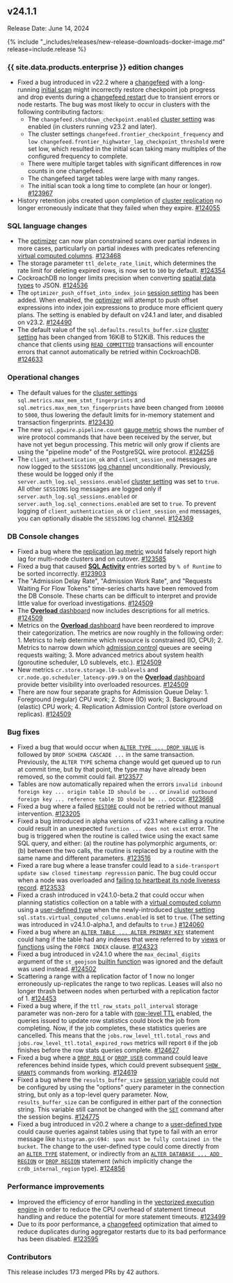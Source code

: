 ## v24.1.1

Release Date: June 14, 2024

{% include "_includes/releases/new-release-downloads-docker-image.md" release=include.release %}

<h3 id="v24-1-1-{{-site.data.products.enterprise-}}-edition-changes">{{ site.data.products.enterprise }} edition changes</h3>

- Fixed a bug introduced in v22.2 where a [changefeed](/docs/v24.1/change-data-capture-overview.md) with a long-running [initial scan](/docs/v24.1/create-changefeed.md#initial-scan) might incorrectly restore checkpoint job progress and drop events during a [changefeed restart](/docs/v24.1/changefeed-messages.md#duplicate-messages) due to transient errors or node restarts. The bug was most likely to occur in clusters with the following contributing factors:
    - The `changefeed.shutdown_checkpoint.enabled` [cluster setting](/docs/v24.1/cluster-settings.md) was enabled (in clusters running v23.2 and later).
    - The cluster settings `changefeed.frontier_checkpoint_frequency` and `low changefeed.frontier_highwater_lag_checkpoint_threshold` were set low, which resulted in the initial scan taking many multiples of the configured frequency to complete.
    - There were multiple target tables with significant differences in row counts in one changefeed.
    - The changefeed target tables were large with many ranges.
    - The initial scan took a long time to complete (an hour or longer). [#123967][#123967]
- History retention jobs created upon completion of [cluster replication](/docs/v24.1/physical-cluster-replication-overview.md) no longer erroneously indicate that they failed when they expire. [#124055][#124055]

<h3 id="v24-1-1-sql-language-changes">SQL language changes</h3>

- The  [optimizer](/docs/v24.1/cost-based-optimizer.md) can now plan constrained scans over partial indexes in more cases, particularly on partial indexes with predicates referencing [virtual computed columns](/docs/v24.1/computed-columns.md#virtual-computed-columns). [#123468][#123468]
- The storage parameter `ttl_delete_rate_limit`, which determines the rate limit for deleting expired rows, is now set to `100` by default. [#124354][#124354]
- CockroachDB no longer limits precision when converting [spatial data types](/docs/v24.1/architecture/glossary.md#data-types) to JSON. [#124536][#124536]
- The `optimizer_push_offset_into_index_join` [session setting](/docs/v24.1/session-variables.md) has been added. When enabled, the  [optimizer](/docs/v24.1/cost-based-optimizer.md) will attempt to push offset expressions into index join expressions to produce more efficient query plans. The setting is enabled by default on v24.1 and later, and disabled on v23.2. [#124490][#124490]
- The default value of the `sql.defaults.results_buffer.size` [cluster setting](/docs/v24.1/cluster-settings.md) has been changed from 16KiB to 512KiB. This reduces the chance that clients using [`READ COMMITTED`](/docs/v24.1/read-committed.md) transactions will encounter errors that cannot automatically be retried within CockroachDB. [#124633][#124633]

<h3 id="v24-1-1-operational-changes">Operational changes</h3>

- The default values for the [cluster settings](/docs/v24.1/cluster-settings.md) `sql.metrics.max_mem_stmt_fingerprints` and `sql.metrics.max_mem_txn_fingerprints` have been changed from `100000` to `5000`, thus lowering the default limits for in-memory statement and transaction fingerprints. [#123430][#123430]
- The new `sql.pgwire.pipeline.count` [gauge metric](/docs/v24.1/metrics.md) shows the number of wire protocol commands that have been received by the server, but have not yet begun processing. This metric will only grow if clients are using the "pipeline mode" of the PostgreSQL wire protocol. [#124256][#124256]
- The `client_authentication_ok` and `client_session_end` messages are now logged to the `SESSIONS` [log channel](/docs/v24.1/logging-overview.md#logging-channels) unconditionally. Previously, these would be logged only if the `server.auth_log.sql_sessions.enabled` [cluster setting](/docs/v24.1/cluster-settings.md) was set to `true`. All other `SESSIONS` log messages are logged only if `server.auth_log.sql_sessions.enabled` or `server.auth_log.sql_connections.enabled` are set to `true`. To prevent logging of `client_authentication_ok` or `client_session_end` messages, you can optionally disable the `SESSIONS` log channel. [#124369][#124369]

<h3 id="v24-1-1-db-console-changes">DB Console changes</h3>

- Fixed a bug where the [replication lag metric](/docs/v24.1/physical-cluster-replication-monitoring.md) would falsely report high lag for multi-node clusters and on cutover. [#123585][#123585]
- Fixed a bug that caused [**SQL Activity**](/docs/v23.2/ui-sql-dashboard.md) entries sorted by `% of Runtime` to be sorted incorrectly. [#123903][#123903]
- The "Admission Delay Rate", "Admission Work Rate", and "Requests Waiting For Flow Tokens" time-series charts have been removed from the DB Console. These charts can be difficult to interpret and provide little value for overload investigations. [#124509][#124509]
- The [**Overload** dashboard](/docs/v24.1/ui-overload-dashboard.md) now includes descriptions for all metrics. [#124509][#124509]
- Metrics on the [**Overload** dashboard](/docs/v24.1/ui-overload-dashboard.md) have been reordered to improve their categorization. The metrics are now roughly in the following order: 1. Metrics to help determine which resource is constrained (IO, CPU); 2. Metrics to narrow down which [admission control](/docs/v24.1/admission-control.md) queues are seeing requests waiting; 3. More advanced metrics about system health (goroutine scheduler, L0 sublevels, etc.). [#124509][#124509]
- New metrics `cr.store.storage.l0-sublevels` and `cr.node.go.scheduler_latency-p99.9` on the [**Overload** dashboard](/docs/v24.1/ui-overload-dashboard.md) provide better visibility into overloaded resources. [#124509][#124509]
- There are now four separate graphs for Admission Queue Delay: 1. Foreground (regular) CPU work; 2. Store (IO) work; 3. Background (elastic) CPU work; 4. Replication Admission Control (store overload on replicas). [#124509][#124509]

<h3 id="v24-1-1-bug-fixes">Bug fixes</h3>

- Fixed a bug that would occur when [`ALTER TYPE ... DROP VALUE`](/docs/v24.1/alter-type.md) is followed by `DROP SCHEMA CASCADE ...` in the same transaction. Previously, the `ALTER TYPE` schema change would get queued up to run at commit time, but by that point, the type may have already been removed, so the commit could fail. [#123577][#123577]
- Tables are now automatically repaired when the errors `invalid inbound foreign key ... origin table ID should be ...` or `invalid outbound foreign key ... reference table ID should be ...` occur. [#123668][#123668]
- Fixed a bug where a failed [`RESTORE`](/docs/v24.1/restore.md) could not be retried without manual intervention. [#123205][#123205]
- Fixed a bug introduced in alpha versions of v23.1 where calling a routine could result in an unexpected `function ... does not exist` error. The bug is triggered when the routine is called twice using the exact same SQL query, and either: (a) the routine has polymorphic arguments, or: (b) between the two calls, the routine is replaced by a routine with the same name and different parameters. [#123516][#123516]
- Fixed a rare bug where a lease transfer could lead to a `side-transport update saw closed timestamp regression` panic. The bug could occur when a node was overloaded and [failing to heartbeat its node liveness record](/docs/v24.1/cluster-setup-troubleshooting.md#node-liveness-issues). [#123533][#123533]
- Fixed a crash introduced in v24.1.0-beta.2 that could occur when planning statistics collection on a table with a [virtual computed column](/docs/v24.1/computed-columns.md#virtual-computed-columns) using a [user-defined type](/docs/v24.1/create-type.md) when the newly-introduced [cluster setting](/docs/v24.1/cluster-settings.md) `sql.stats.virtual_computed_columns.enabled` is set to `true`. (The setting was introduced in v24.1.0-alpha.1, and defaults to `true`.) [#124060][#124060]
- Fixed a bug where an [`ALTER TABLE ... ALTER PRIMARY KEY`](/docs/v24.1/alter-table.md#alter-primary-key) statement could hang if the table had any indexes that were referred to by [views](/docs/v24.1/views.md) or [functions](/docs/v24.1/functions-and-operators.md) using the `FORCE INDEX` clause. [#124323][#124323]
- Fixed a bug introduced in v24.1.0 where the `max_decimal_digits` argument of the `st_geojson` [builtin function](/docs/v24.1/functions-and-operators.md#built-in-functions) was ignored and the default was used instead. [#124502][#124502]
- Scattering a range with a replication factor of 1 now no longer erroneously up-replicates the range to two replicas. Leases will also no longer thrash between nodes when perturbed with a replication factor of 1. [#124453][#124453]
- Fixed a bug where, if the `ttl_row_stats_poll_interval` storage parameter was non-zero for a table with [row-level TTL](/docs/v24.1/row-level-ttl.md) enabled, the queries issued to update row statistics could block the job from completing. Now, if the job completes, these statistics queries are cancelled. This means that the `jobs.row_level_ttl.total_rows` and `jobs.row_level_ttl.total_expired_rows` metrics will report `0` if the job finishes before the row stats queries complete. [#124627][#124627]
- Fixed a bug where a [`DROP ROLE`](/docs/v24.1/drop-role.md) or [`DROP USER`](/docs/v24.1/drop-user.md) command could leave references behind inside types, which could prevent subsequent [`SHOW GRANTS`](/docs/v24.1/show-grants.md) commands from working. [#124619][#124619]
- Fixed a bug where the `results_buffer_size` [session variable](/docs/v24.1/session-variables.md) could not be configured by using the "options" query parameter in the connection string, but only as a top-level query parameter. Now, `results_buffer_size` can be configured in either part of the connection string. This variable still cannot be changed with the [`SET`](/docs/v24.1/set-vars.md) command after the session begins. [#124775][#124775]
- Fixed a bug introduced in v20.2 where a change to a [user-defined type](/docs/v24.1/create-type.md) could cause queries against tables using that type to fail with an error message like `histogram.go:694: span must be fully contained in the bucket`. The change to the user-defined type could come directly from an [`ALTER TYPE`](/docs/v24.1/alter-type.md) statement, or indirectly from an [`ALTER DATABASE ... ADD REGION`](/docs/v24.1/alter-database.md#add-region) or [`DROP REGION`](/docs/v24.1/alter-database.md#drop-region) statement (which implicitly change the `crdb_internal_region` type).  [#124856][#124856]

<h3 id="v24-1-1-performance-improvements">Performance improvements</h3>

- Improved the efficiency of error handling in the [vectorized execution engine](/docs/v24.1/vectorized-execution.md) in order to reduce the CPU overhead of statement timeout handling and reduce the potential for more statement timeouts. [#123499][#123499]
- Due to its poor performance, a [changefeed](/docs/v24.1/change-data-capture-overview.md) optimization that aimed to reduce duplicates during aggregator restarts due to its bad performance has been disabled. [#123595][#123595]

<div class="release-note-contributors" markdown="1">

<h3 id="v24-1-1-contributors">Contributors</h3>

This release includes 173 merged PRs by 42 authors.

</div>

[#123205]: https://github.com/cockroachdb/cockroach/pull/123205
[#123430]: https://github.com/cockroachdb/cockroach/pull/123430
[#123468]: https://github.com/cockroachdb/cockroach/pull/123468
[#123499]: https://github.com/cockroachdb/cockroach/pull/123499
[#123516]: https://github.com/cockroachdb/cockroach/pull/123516
[#123533]: https://github.com/cockroachdb/cockroach/pull/123533
[#123577]: https://github.com/cockroachdb/cockroach/pull/123577
[#123585]: https://github.com/cockroachdb/cockroach/pull/123585
[#123595]: https://github.com/cockroachdb/cockroach/pull/123595
[#123668]: https://github.com/cockroachdb/cockroach/pull/123668
[#123903]: https://github.com/cockroachdb/cockroach/pull/123903
[#123967]: https://github.com/cockroachdb/cockroach/pull/123967
[#124055]: https://github.com/cockroachdb/cockroach/pull/124055
[#124060]: https://github.com/cockroachdb/cockroach/pull/124060
[#124085]: https://github.com/cockroachdb/cockroach/pull/124085
[#124256]: https://github.com/cockroachdb/cockroach/pull/124256
[#124304]: https://github.com/cockroachdb/cockroach/pull/124304
[#124323]: https://github.com/cockroachdb/cockroach/pull/124323
[#124354]: https://github.com/cockroachdb/cockroach/pull/124354
[#124369]: https://github.com/cockroachdb/cockroach/pull/124369
[#124453]: https://github.com/cockroachdb/cockroach/pull/124453
[#124490]: https://github.com/cockroachdb/cockroach/pull/124490
[#124502]: https://github.com/cockroachdb/cockroach/pull/124502
[#124509]: https://github.com/cockroachdb/cockroach/pull/124509
[#124536]: https://github.com/cockroachdb/cockroach/pull/124536
[#124619]: https://github.com/cockroachdb/cockroach/pull/124619
[#124627]: https://github.com/cockroachdb/cockroach/pull/124627
[#124633]: https://github.com/cockroachdb/cockroach/pull/124633
[#124775]: https://github.com/cockroachdb/cockroach/pull/124775
[#124856]: https://github.com/cockroachdb/cockroach/pull/124856
[0f67079b6]: https://github.com/cockroachdb/cockroach/commit/0f67079b6
[eab42ef7a]: https://github.com/cockroachdb/cockroach/commit/eab42ef7a

